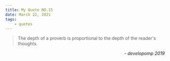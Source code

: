 ```yaml
---
title: My Quote NO.15
date: March 22, 2021
tags:
	- quotes
---
```


> The depth of a proverb is proportional to the depth of the reader's thoughts.

<div style="text-align: right"> <i>- developomp 2019</i> </div>
